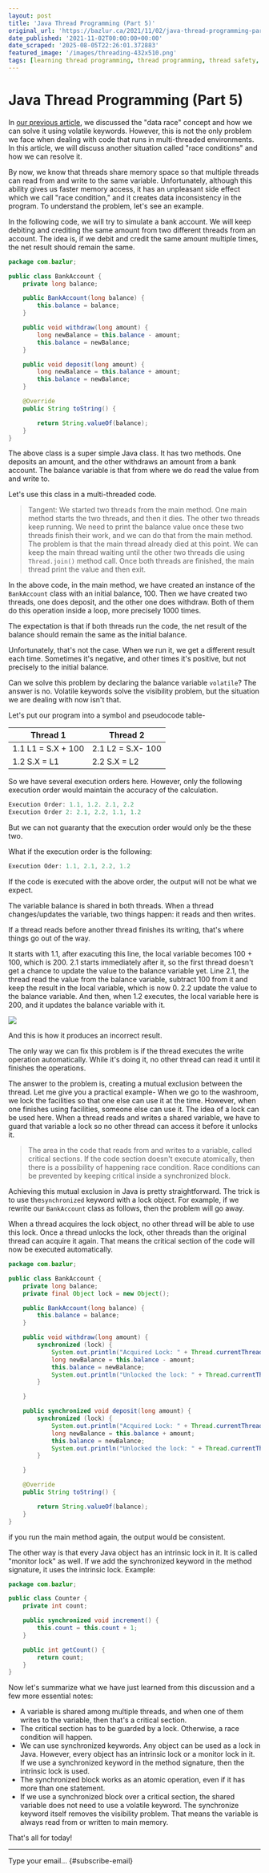 ```yaml
---
layout: post
title: 'Java Thread Programming (Part 5)'
original_url: 'https://bazlur.ca/2021/11/02/java-thread-programming-part-5/'
date_published: '2021-11-02T00:00:00+00:00'
date_scraped: '2025-08-05T22:26:01.372883'
featured_image: '/images/threading-432x510.png'
tags: [learning thread programming, thread programming, thread safety, thread lifecycle, core java]
---
```


Java Thread Programming (Part 5)
================================

In [our previous article](https://foojay.io/today/java-thread-programming-part-4/), we discussed the "data race" concept and how we can solve it using volatile keywords. However, this is not the only problem we face when dealing with code that runs in multi-threaded environments. In this article, we will discuss another situation called "race conditions" and how we can resolve it.

By now, we know that threads share memory space so that multiple threads can read from and write to the same variable. Unfortunately, although this ability gives us faster memory access, it has an unpleasant side effect which we call "race condition," and it creates data inconsistency in the program. To understand the problem, let's see an example.

In the following code, we will try to simulate a bank account. We will keep debiting and crediting the same amount from two different threads from an account. The idea is, if we debit and credit the same amount multiple times, the net result should remain the same.

```java
package com.bazlur;

public class BankAccount {
    private long balance;

    public BankAccount(long balance) {
        this.balance = balance;
    }

    public void withdraw(long amount) {
        long newBalance = this.balance - amount;
        this.balance = newBalance;
    }

    public void deposit(long amount) {
        long newBalance = this.balance + amount;
        this.balance = newBalance;
    }

    @Override
    public String toString() {

        return String.valueOf(balance);
    }
}
```

The above class is a super simple Java class. It has two methods. One deposits an amount, and the other withdraws an amount from a bank account. The balance variable is that from where we do read the value from and write to.

Let's use this class in a multi-threaded code.
> Tangent: We started two threads from the main method. One main method starts the two threads, and then it dies. The other two threads keep running. We need to print the balance value once these two threads finish their work, and we can do that from the main method. The problem is that the main thread already died at this point. We can keep the main thread waiting until the other two threads die using `Thread.join()` method call. Once both threads are finished, the main thread print the value and then exit.

In the above code, in the main method, we have created an instance of the `BankAccount` class with an initial balance, 100. Then we have created two threads, one does deposit, and the other one does withdraw. Both of them do this operation inside a loop, more precisely 1000 times.

The expectation is that if both threads run the code, the net result of the balance should remain the same as the initial balance.

Unfortunately, that's not the case. When we run it, we get a different result each time. Sometimes it's negative, and other times it's positive, but not precisely to the initial balance.

Can we solve this problem by declaring the balance variable `volatile`? The answer is no. Volatile keywords solve the visibility problem, but the situation we are dealing with now isn't that.

Let's put our program into a symbol and pseudocode table-

|      Thread 1      |     Thread 2      |
|--------------------|-------------------|
| 1.1 L1 = S.X + 100 | 2.1 L2 = S.X- 100 |
| 1.2 S.X = L1       | 2.2 S.X = L2      |

So we have several execution orders here. However, only the following execution order would maintain the accuracy of the calculation.

```java
Execution Order: 1.1, 1.2. 2.1, 2.2
Execution Order 2: 2.1, 2.2, 1.1, 1.2
```

But we can not guaranty that the execution order would only be the these two.

What if the execution order is the following:

```java
Execution Oder: 1.1, 2.1, 2.2, 1.2
```

If the code is executed with the above order, the output will not be what we expect.

The variable balance is shared in both threads. When a thread changes/updates the variable, two things happen: it reads and then writes.

If a thread reads before another thread finishes its writing, that's where things go out of the way.

It starts with 1.1, after exacuting this line, the local variable becomes 100 + 100, which is 200. 2.1 starts immediately after it, so the first thread doesn't get a chance to update the value to the balance variable yet. Line 2.1, the thread read the value from the balance variable, subtract 100 from it and keep the result in the local variable, which is now 0. 2.2 update the value to the balance variable. And then, when 1.2 executes, the local variable here is 200, and it updates the balance variable with it.

![](/images/threading-432x510.png)

And this is how it produces an incorrect result.

The only way we can fix this problem is if the thread executes the write operation automatically. While it's doing it, no other thread can read it until it finishes the operations.

The answer to the problem is, creating a mutual exclusion between the thread. Let me give you a practical example- When we go to the washroom, we lock the facilities so that one else can use it at the time. However, when one finishes using facilities, someone else can use it. The idea of a lock can be used here. When a thread reads and writes a shared variable, we have to guard that variable a lock so no other thread can access it before it unlocks it.
> The area in the code that reads from and writes to a variable, called critical sections. If the code section doesn't execute atomically, then there is a possibility of happening race condition. Race conditions can be prevented by keeping critical inside a synchronized block.

Achieving this mutual exclusion in Java is pretty straightforward. The trick is to use the`synchronized` keyword with a lock object. For example, if we rewrite our `BankAccount` class as follows, then the problem will go away.

When a thread acquires the lock object, no other thread will be able to use this lock. Once a thread unlocks the lock, other threads than the original thread can acquire it again. That means the critical section of the code will now be executed automatically.

```java
package com.bazlur;

public class BankAccount {
    private long balance;
    private final Object lock = new Object();

    public BankAccount(long balance) {
        this.balance = balance;
    }

    public void withdraw(long amount) {
        synchronized (lock) {
            System.out.println("Acquired Lock: " + Thread.currentThread());
            long newBalance = this.balance - amount;
            this.balance = newBalance;
            System.out.println("Unlocked the lock: " + Thread.currentThread());
        }

    }

    public synchronized void deposit(long amount) {
        synchronized (lock) {
            System.out.println("Acquired Lock: " + Thread.currentThread());
            long newBalance = this.balance + amount;
            this.balance = newBalance;
            System.out.println("Unlocked the lock: " + Thread.currentThread());
        }

    }

    @Override
    public String toString() {

        return String.valueOf(balance);
    }
}
```

if you run the main method again, the output would be consistent.

The other way is that every Java object has an intrinsic lock in it. It is called "monitor lock" as well. If we add the synchronized keyword in the method signature, it uses the intrinsic lock. Example:

```java
package com.bazlur;

public class Counter {
    private int count;

    public synchronized void increment() {
        this.count = this.count + 1;
    }

    public int getCount() {
        return count;
    }
}
```

Now let's summarize what we have just learned from this discussion and a few more essential notes:

* A variable is shared among multiple threads, and when one of them writes to the variable, then that's a critical section.
* The critical section has to be guarded by a lock. Otherwise, a race condition will happen.
* We can use synchronized keywords. Any object can be used as a lock in Java. However, every object has an intrinsic lock or a monitor lock in it. If we use a synchronized keyword in the method signature, then the intrinsic lock is used.
* The synchronized block works as an atomic operation, even if it has more than one statement.
* If we use a synchronized block over a critical section, the shared variable does not need to use a volatile keyword. The synchronize keyword itself removes the visibility problem. That means the variable is always read from or written to main memory.

That's all for today!  

*** ** * ** ***

Type your email... {#subscribe-email}

